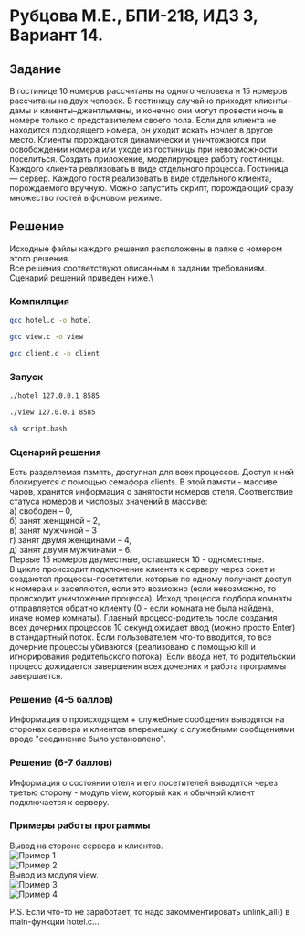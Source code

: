 # Рубцова М.Е., БПИ-218, ИДЗ 3, Вариант 14.

## Задание

В гостинице 10 номеров рассчитаны на одного человека и 15 номеров рассчитаны на двух человек. В гостиницу случайно приходят клиенты–дамы и клиенты–джентльмены, и конечно они могут провести ночь в номере только с представителем своего пола. Если для клиента не находится подходящего номера, он уходит искать ночлег в другое место. Клиенты порождаются динамически и уничтожаются при освобождении номера или уходе из гостиницы при невозможности поселиться. Создать приложение, моделирующее работу гостиницы. Каждого клиента реализовать в виде отдельного процесса. Гостиница — сервер. Каждого гостя реализовать в виде отдельного клиента, порождаемого вручную. Можно запустить скрипт, порождающий сразу множество гостей в фоновом режиме.
 
## Решение

Исходные файлы каждого решения расположены в папке с номером этого решения.\
Все решения соответствуют описанным в задании требованиям. Сценарий решений приведен ниже.\

### Компиляция
```sh
gcc hotel.c -o hotel
```

```sh
gcc view.c -o view
```

```sh
gcc client.c -o client
```

### Запуск
```sh
./hotel 127.0.0.1 8585
```

```sh
./view 127.0.0.1 8585
```

```sh
sh script.bash
```

### Сценарий решения

Есть разделяемая память, доступная для всех процессов. Доступ к ней блокируется с помощью семафора clients. В этой памяти - массиве чаров, хранится информация о занятости номеров отеля. Соответствие статуса номеров и числовых значений в массиве:\
а) свободен – 0,\
б) занят женщиной – 2,\
в) занят мужчиной – 3\
г) занят двумя женщинами – 4,\
д) занят двумя мужчинами – 6.\
Первые 15 номеров двуместные, оставшиеся 10 - одноместные.\
В цикле происходит подключение клиента к серверу через сокет и создаются процессы-посетители, которые по одному получают доступ к номерам и заселяются, если это возможно (если невозможно, то происходит уничтожение процесса). Исход процесса подбора комнаты отправляется обратно клиенту (0 - если комната не была найдена, иначе номер комнаты). Главный процесс-родитель после создания всех дочерних процессов 10 секунд ожидает ввод (можно просто Enter) в стандартный поток. Если пользователем что-то вводится, то все дочерние процессы убиваются (реализовано с помощью kill и игнорирования родительского потока). Если ввода нет, то родительский процесс дожидается завершения всех дочерних и работа программы завершается.

### Решение (4-5 баллов)
Информация о происходящем + служебные сообщения выводятся на сторонах сервера и  клиентов вперемешку с служебными сообщениями вроде "соединение было установлено".

### Решение (6-7 баллов)
Информация о состоянии отеля и его посетителей выводится через третью сторону - модуль view, который как и обычный клиент подключается к серверу.

### Примеры работы программы
Вывод на стороне сервера и клиентов.\
![Пример 1](https://github.com/acidnaya/OS_HW_3/blob/main/images/1.jpg)\
![Пример 2](https://github.com/acidnaya/OS_HW_3/blob/main/images/2.jpg)\
Вывод из модуля view.\
![Пример 3](https://github.com/acidnaya/OS_HW_3/blob/main/images/3.jpg)\
![Пример 4](https://github.com/acidnaya/OS_HW_3/blob/main/images/4.jpg)

P.S. Если что-то не заработает, то надо закомментировать unlink_all() в main-функции hotel.c...
